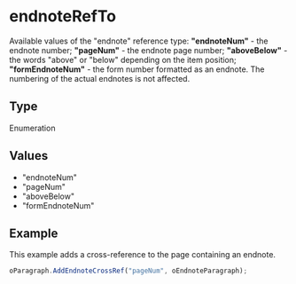 # endnoteRefTo

Available values of the "endnote" reference type:
**"endnoteNum"** - the endnote number;
**"pageNum"** - the endnote page number;
**"aboveBelow"** - the words "above" or "below" depending on the item position;
**"formEndnoteNum"** - the form number formatted as an endnote. The numbering of the actual endnotes is not affected.

## Type

Enumeration

## Values

- "endnoteNum"
- "pageNum"
- "aboveBelow"
- "formEndnoteNum"


## Example

This example adds a cross-reference to the page containing an endnote.

```javascript
oParagraph.AddEndnoteCrossRef("pageNum", oEndnoteParagraph);
```
